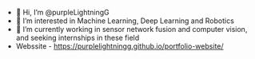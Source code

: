 - 👋 Hi, I’m @purpleLightningG
- 👀 I’m interested in Machine Learning, Deep Learning and Robotics
- 🌱 I’m currently working in sensor network fusion and computer vision, and seeking internships in these field 
- Webssite - https://purplelightningg.github.io/portfolio-website/
<!---
purpleLightningG/purpleLightningG is a ✨ special ✨ repository because its `README.md` (this file) appears on your GitHub profile.
You can click the Preview link to take a look at your changes.
- 📫 I can be reached at shossa4@gmu.edu

--->
